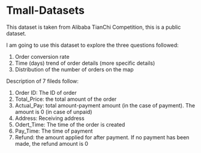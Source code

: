 # Tmall-Datasets
This dataset is taken from Alibaba TianChi Competition, this is a public dataset.

I am going to use this dataset to explore the three questions followed:
1. Order conversion rate
2. Time (days) trend of order details (more specific details)
3. Distribution of the number of orders on the map

Description of 7 fileds follow:
1. Order ID: The ID of order
2. Total_Price: the total amount of the order
3. Actual_Pay: total amount-payment amount (in the case of payment). The amount is 0 (in case of unpaid)
4. Address: Receiving address
5. Odert_Time: The time of the order is created 
6. Pay_Time: The time of payment
7. Refund: the amount applied for after payment. If no payment has been made, the refund amount is 0
